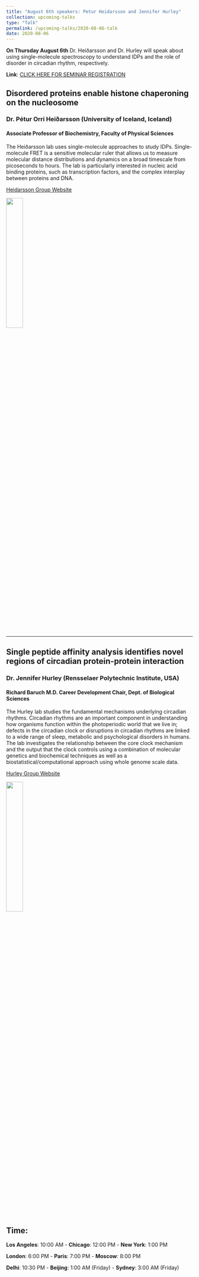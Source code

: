 ```yaml
---
title: "August 6th speakers: Petur Heidarsson and Jennifer Hurley"
collection: upcoming-talks
type: "Talk"
permalink: /upcoming-talks/2020-08-06-talk
date: 2020-08-06
---
```


**On Thursday August 6th** Dr. Heiðarsson and Dr. Hurley will speak about using single-molecule spectroscopy to understand IDPs and the role of disorder in circadian rhythm, respectively.


**Link**: [CLICK HERE FOR SEMINAR REGISTRATION](https://wustl-hipaa.zoom.us/webinar/register/WN_Yxqk5QxZSa68o6OgA2FS-A)

## Disordered proteins enable histone chaperoning on the nucleosome
### Dr. Pétur Orri Heiðarsson (University of Iceland, Iceland)

#### Associate Professor of Biochemistry, Faculty of Physical Sciences

The Heiðarsson lab uses single-molecule approaches to study IDPs. Single-molecule FRET is a sensitive molecular ruler that allows us to measure molecular distance distributions and dynamics on a broad timescale from picoseconds to hours. The lab is particularly interested in nucleic acid binding proteins, such as transcription factors, and the complex interplay between proteins and DNA.

[Heidarsson Group Website]([http://lifvisindi.hi.is/staff/petur-orri-heidarssons])

<img src="{{site.baseurl}}/images/speakers/2020/heidarsson.jpg" width="30%">


---

## Single peptide affinity analysis identifies novel regions of circadian protein-protein interaction
### Dr. Jennifer Hurley (Rensselaer Polytechnic Institute, USA)

#### Richard Baruch M.D. Career Development Chair, Dept. of Biological Sciences
The Hurley lab studies the fundamental mechanisms underlying circadian rhythms. Circadian rhythms are an important component in understanding how organisms function within the photoperiodic world that we live in; defects in the circadian clock or disruptions in circadian rhythms are linked to a wide range of sleep, metabolic and psychological disorders in humans. The lab investigates the relationship between the core clock mechanism and the output that the clock controls using a combination of molecular genetics and biochemical techniques as well as a biostatistical/computational approach using whole genome scale data.

[Hurley Group Website](https://faculty.rpi.edu/node/34498)

<img src="{{site.baseurl}}/images/speakers/2020/hurley.jpg" width="30%">


## Time:
**Los Angeles**: 10:00 AM - **Chicago**: 12:00 PM  - **New York**: 1:00 PM 

**London**: 6:00 PM - **Paris**: 7:00 PM - **Moscow**: 8:00 PM 

**Delhi**: 10:30 PM - **Beijing**: 1:00 AM (Friday)  - **Sydney**: 3:00 AM (Friday)





